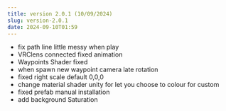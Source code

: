 ```yaml
---
title: version 2.0.1 (10/09/2024)
slug: version-2.0.1
date: 2024-09-10T01:59
---
```


- fix path line little messy when play
- VRClens connected fixed animation
- Waypoints Shader fixed
- when spawn new waypoint camera late rotation
- fixed right scale default 0,0,0
- change material shader unity for let you choose to colour for custom
- fixed prefab manual installation
- add background Saturation